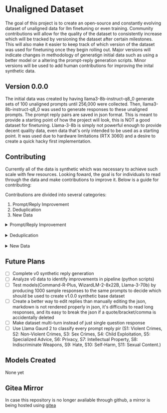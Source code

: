 # Unaligned Dataset
The goal of this project is to create an open-source and constantly evolving dataset of unaligned data for llm finetuning or even training. Community contributions will allow for the quality of the dataset to consistently increase which will be tracked by versioning the dataset after certain milestones. This will also make it easier to keep track of which version of the dataset was used for finetuning once they begin rolling out. Major versions will indicate changes in methodology of generatign initial data such as using a better model or a altering the prompt-reply generation scripts. Minor versions will be used to add human contributions for improving the inital synthetic data.

## Version 0.0.0
The initial data was created by having llama3-8b-instruct-q8_0 generate sets of 100 unaligned prompts until 256,000 were collected. Then, llama3-8b-instruct-q8_0 was used to generate responses to these unaligned prompts. The prompt reply pairs are saved in json format. This is meant to provide a starting point of how the project will look, this is NOT a good dataset for finetuning. Llama-3-8b is simply not powerful enough to provide decent quality data, even data that's only intended to be used as a starting point. It was used due to hardware limitations (RTX 3060) and a desire to create a quick hacky first implementation.

## Contributing 
Currently all of the data is synthetic which was necessary to achieve such scale with few resources. Looking foward, the goal is for individuals to read through the data and make contributions to improve it. Below is a guide for contributing:  

Contributions are divided into several categories:
1. Prompt/Reply Improvement
2. Deduplication
3. New Data

<details>
<summary>Prompt/Reply Improvement</summary>
<br>

The most difficult to define, but arguably most important part of improving the datasets. Manually reading through the generated prompt-reply pairs and improving them can include:
- Correcting factual errors
- Eliminating moralizing statements

</details>

<br>
<details>
<summary>Deduplication</summary>
<br>

A strong dataset means having a large variety of unique prompts. If you find two or more prompt/reply pairs which are very similar, make a pull request inicating the locations of the duplicates and remove all but the one percieved to be the highest quality. 

</details>
<br>
<details>
<summary>New Data</summary>
<br>

Add more data to the dataset by either generating more prompt-reply pairs using the provided python scripts (requires locally running ollama and respective model) or by hand writing new prompt-reply pairs, making sure to follow the appropriate format.

</details>

## Future Plans
- [ ] Complete v0 synthetic reply generation
- [ ] Analyze v0 data to identify improvements in pipeline (python scripts)
- [ ] Test models(Command-R-Plus, WizardLM-2-8x22B, Llama-3-70b) by producing 1000 sample responses to the same prompts to decide which should be used to create v1.0.0 synthetic base dataset
- [ ] Create a better way to edit replies than manually editing the json, markdown is not rendered properly in json, it's difficults to read long responses, and its easy to break the json if a quote/bracket/comma is accidentally deleted
- [ ] Make dataset multi-turn instead of just single question response
- [ ] Use Llama Gaurd 2 to classify every prompt reply pir (S1: Violent Crimes, S2: Non-Violent Crimes, S3: Sex Crimes, S4: Child Exploitation, S5: Specialized Advice, S6: Privacy, S7: Intellectual Property, S8: Indiscriminate Weapons, S9: Hate, S10: Self-Harm, S11: Sexual Content.)

## Models Created 
None yet

## Gitea Mirror
In case this repository is no longer avaliable through github, a mirror is being hosted using [gitea](https://20250123.xyz/dataset-creator/Unaligned-Dataset)
